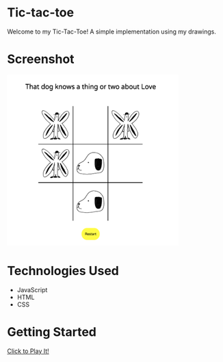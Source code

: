# Tic-tac-toe
Welcome to my Tic-Tac-Toe!
A simple implementation using my drawings.  

# Screenshot

<img width="400" height="400" src="./tictactoe.png">

# Technologies Used

- JavaScript
- HTML
- CSS

# Getting Started

[Click to Play It!](https://andreamaciasr.github.io/TicTacToe/)


